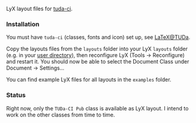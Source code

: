 LyX layout files for [tuda-ci](https://ctan.org/pkg/tuda-ci).

### Installation

You must have `tuda-ci` (classes, fonts and icon) set up, see [LaTeX@TUDa](https://www.ce.tu-darmstadt.de/ce/latex_tuda/index.de.jsp).

Copy the layouts files from the `layouts` folder into your LyX `layouts` folder (e.g. in your [user directory](http://wiki.lyx.org/LyX/UserDir)), then reconfigure LyX (Tools -> Reconfigure) and restart it. You should now be able to select the Document Class under Document -> Settings...

You can find example LyX files for all layouts in the `examples` folder.

### Status

Right now, only the `TUDa-CI Pub` class is available as LyX layout. I intend to work on the other classes from time to time.
